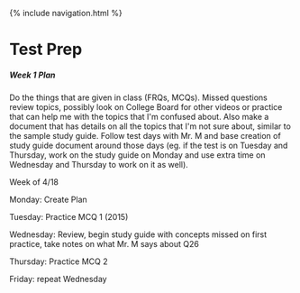 {% include navigation.html %}

# Test Prep
##### Week 1 Plan
Do the things that are given in class (FRQs, MCQs). Missed questions review topics, possibly look on College Board for other videos or practice that can help me with the topics that I'm confused about. Also make a document that has details on all the topics that I'm not sure about, similar to the sample study guide. Follow test days with Mr. M and base creation of study guide document around those days (eg. if the test is on Tuesday and Thursday, work on the study guide on Monday and use extra time on Wednesday and Thursday to work on it as well).

Week of 4/18

Monday: Create Plan

Tuesday: Practice MCQ 1 (2015)

Wednesday: Review, begin study guide with concepts missed on first practice, take notes on what Mr. M says about Q26

Thursday: Practice MCQ 2

Friday: repeat Wednesday
